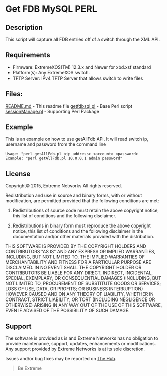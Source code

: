 # Get FDB MySQL PERL

## Description
This script will capture all FDB entries off of a switch through the XML API.

## Requirements
* Firmware: ExtremeXOS(TM) 12.3.x and Newer for xbd.xsf standard
* Platform(s): Any ExtremeXOS switch.
* TFTP Server: IPv4 TFTP Server that allows switch to write files

## Files:
[README.md](README.md)    - This readme file
[getfdbsql.pl](getfdbsql.pl)            - Base Perl script
[sessionManage.pl](sessionManage.pl)        - Supporting Perl Package

## Example
This is an example on how to use getAllFdb API.
It will read  switch ip, username and password from the command line
```
Usage: "perl getAllFdb.pl <ip_address> <account> <password>
Example: "perl getAllFdb.pl 10.0.0.1 admin password"
```

## License
Copyright© 2015, Extreme Networks
All rights reserved.

Redistribution and use in source and binary forms, with or without modification,
are permitted provided that the following conditions are met:

1. Redistributions of source code must retain the above copyright notice, this
list of conditions and the following disclaimer.

2. Redistributions in binary form must reproduce the above copyright notice,
this list of conditions and the following disclaimer in the documentation
and/or other materials provided with the distribution.

THIS SOFTWARE IS PROVIDED BY THE COPYRIGHT HOLDERS AND CONTRIBUTORS "AS IS" AND
ANY EXPRESS OR IMPLIED WARRANTIES, INCLUDING, BUT NOT LIMITED TO, THE IMPLIED
WARRANTIES OF MERCHANTABILITY AND FITNESS FOR A PARTICULAR PURPOSE ARE
DISCLAIMED. IN NO EVENT SHALL THE COPYRIGHT HOLDER OR CONTRIBUTORS BE LIABLE
FOR ANY DIRECT, INDIRECT, INCIDENTAL, SPECIAL, EXEMPLARY, OR CONSEQUENTIAL
DAMAGES (INCLUDING, BUT NOT LIMITED TO, PROCUREMENT OF SUBSTITUTE GOODS OR
SERVICES; LOSS OF USE, DATA, OR PROFITS; OR BUSINESS INTERRUPTION) HOWEVER
CAUSED AND ON ANY THEORY OF LIABILITY, WHETHER IN CONTRACT, STRICT LIABILITY,
OR TORT (INCLUDING NEGLIGENCE OR OTHERWISE) ARISING IN ANY WAY OUT OF THE USE
OF THIS SOFTWARE, EVEN IF ADVISED OF THE POSSIBILITY OF SUCH DAMAGE.

## Support
The software is provided as is and Extreme Networks has no obligation to provide
maintenance, support, updates, enhancements or modifications.
Any support provided by Extreme Networks is at its sole discretion.

Issues and/or bug fixes may be reported on [The Hub](https://community.extremenetworks.com/extreme).

>Be Extreme

